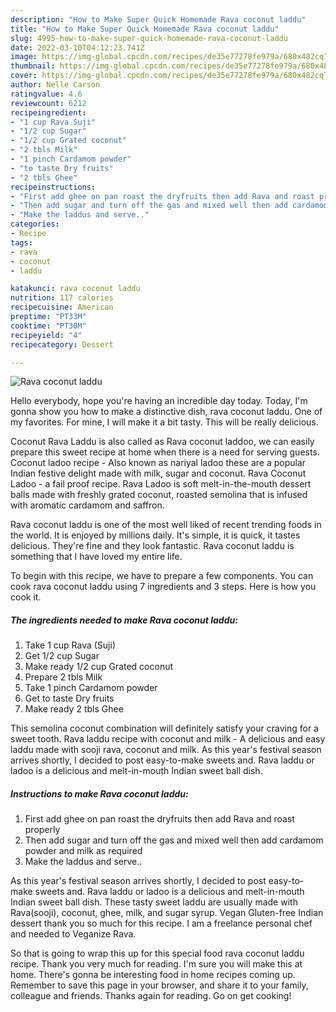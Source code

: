 ```yaml
---
description: "How to Make Super Quick Homemade Rava coconut laddu"
title: "How to Make Super Quick Homemade Rava coconut laddu"
slug: 4995-how-to-make-super-quick-homemade-rava-coconut-laddu
date: 2022-03-10T04:12:23.741Z
image: https://img-global.cpcdn.com/recipes/de35e77278fe979a/680x482cq70/rava-coconut-laddu-recipe-main-photo.jpg
thumbnail: https://img-global.cpcdn.com/recipes/de35e77278fe979a/680x482cq70/rava-coconut-laddu-recipe-main-photo.jpg
cover: https://img-global.cpcdn.com/recipes/de35e77278fe979a/680x482cq70/rava-coconut-laddu-recipe-main-photo.jpg
author: Nelle Carson
ratingvalue: 4.6
reviewcount: 6212
recipeingredient:
- "1 cup Rava Suji"
- "1/2 cup Sugar"
- "1/2 cup Grated coconut"
- "2 tbls Milk"
- "1 pinch Cardamom powder"
- "to taste Dry fruits"
- "2 tbls Ghee"
recipeinstructions:
- "First add ghee on pan roast the dryfruits then add Rava and roast properly"
- "Then add sugar and turn off the gas and mixed well then add cardamom powder and milk as required"
- "Make the laddus and serve.."
categories:
- Recipe
tags:
- rava
- coconut
- laddu

katakunci: rava coconut laddu 
nutrition: 117 calories
recipecuisine: American
preptime: "PT33M"
cooktime: "PT30M"
recipeyield: "4"
recipecategory: Dessert

---
```



![Rava coconut laddu](https://img-global.cpcdn.com/recipes/de35e77278fe979a/680x482cq70/rava-coconut-laddu-recipe-main-photo.jpg)

Hello everybody, hope you're having an incredible day today. Today, I'm gonna show you how to make a distinctive dish, rava coconut laddu. One of my favorites. For mine, I will make it a bit tasty. This will be really delicious.

Coconut Rava Laddu is also called as Rava coconut laddoo, we can easily prepare this sweet recipe at home when there is a need for serving guests. Coconut ladoo recipe - Also known as nariyal ladoo these are a popular Indian festive delight made with milk, sugar and coconut. Rava Coconut Ladoo - a fail proof recipe. Rava Ladoo is soft melt-in-the-mouth dessert balls made with freshly grated coconut, roasted semolina that is infused with aromatic cardamom and saffron.

Rava coconut laddu is one of the most well liked of recent trending foods in the world. It is enjoyed by millions daily. It's simple, it is quick, it tastes delicious. They're fine and they look fantastic. Rava coconut laddu is something that I have loved my entire life.


To begin with this recipe, we have to prepare a few components. You can cook rava coconut laddu using 7 ingredients and 3 steps. Here is how you cook it.

<!--inarticleads1-->

##### The ingredients needed to make Rava coconut laddu:

1. Take 1 cup Rava (Suji)
1. Get 1/2 cup Sugar
1. Make ready 1/2 cup Grated coconut
1. Prepare 2 tbls Milk
1. Take 1 pinch Cardamom powder
1. Get to taste Dry fruits
1. Make ready 2 tbls Ghee


This semolina coconut combination will definitely satisfy your craving for a sweet tooth. Rava laddu recipe with coconut and milk - A delicious and easy laddu made with sooji rava, coconut and milk. As this year&#39;s festival season arrives shortly, I decided to post easy-to-make sweets and. Rava laddu or ladoo is a delicious and melt-in-mouth Indian sweet ball dish. 

<!--inarticleads2-->

##### Instructions to make Rava coconut laddu:

1. First add ghee on pan roast the dryfruits then add Rava and roast properly
1. Then add sugar and turn off the gas and mixed well then add cardamom powder and milk as required
1. Make the laddus and serve..


As this year&#39;s festival season arrives shortly, I decided to post easy-to-make sweets and. Rava laddu or ladoo is a delicious and melt-in-mouth Indian sweet ball dish. These tasty sweet laddu are usually made with Rava(sooji), coconut, ghee, milk, and sugar syrup. Vegan Gluten-free Indian dessert thank you so much for this recipe. I am a freelance personal chef and needed to Veganize Rava. 

So that is going to wrap this up for this special food rava coconut laddu recipe. Thank you very much for reading. I'm sure you will make this at home. There's gonna be interesting food in home recipes coming up. Remember to save this page in your browser, and share it to your family, colleague and friends. Thanks again for reading. Go on get cooking!
